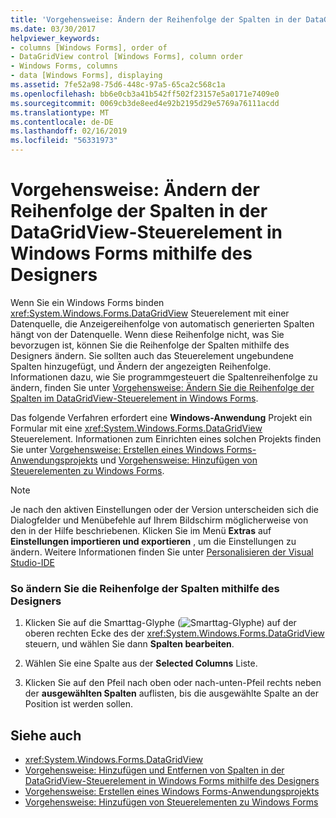 ```yaml
---
title: 'Vorgehensweise: Ändern der Reihenfolge der Spalten in der DataGridView-Steuerelement in Windows Forms mithilfe des Designers'
ms.date: 03/30/2017
helpviewer_keywords:
- columns [Windows Forms], order of
- DataGridView control [Windows Forms], column order
- Windows Forms, columns
- data [Windows Forms], displaying
ms.assetid: 7fe52a98-75d6-448c-97a5-65ca2c568c1a
ms.openlocfilehash: bb6e0cb3a41b542ff502f23157e5a0171e7409e0
ms.sourcegitcommit: 0069cb3de8eed4e92b2195d29e5769a76111acdd
ms.translationtype: MT
ms.contentlocale: de-DE
ms.lasthandoff: 02/16/2019
ms.locfileid: "56331973"
---
```

# <a name="how-to-change-the-order-of-columns-in-the-windows-forms-datagridview-control-using-the-designer"></a>Vorgehensweise: Ändern der Reihenfolge der Spalten in der DataGridView-Steuerelement in Windows Forms mithilfe des Designers
Wenn Sie ein Windows Forms binden <xref:System.Windows.Forms.DataGridView> Steuerelement mit einer Datenquelle, die Anzeigereihenfolge von automatisch generierten Spalten hängt von der Datenquelle. Wenn diese Reihenfolge nicht, was Sie bevorzugen ist, können Sie die Reihenfolge der Spalten mithilfe des Designers ändern. Sie sollten auch das Steuerelement ungebundene Spalten hinzugefügt, und Ändern der angezeigten Reihenfolge. Informationen dazu, wie Sie programmgesteuert die Spaltenreihenfolge zu ändern, finden Sie unter [Vorgehensweise: Ändern Sie die Reihenfolge der Spalten im DataGridView-Steuerelement in Windows Forms](../../../../docs/framework/winforms/controls/how-to-change-the-order-of-columns-in-the-windows-forms-datagridview-control.md).  
  
 Das folgende Verfahren erfordert eine **Windows-Anwendung** Projekt ein Formular mit eine <xref:System.Windows.Forms.DataGridView> Steuerelement. Informationen zum Einrichten eines solchen Projekts finden Sie unter [Vorgehensweise: Erstellen eines Windows Forms-Anwendungsprojekts](/visualstudio/ide/step-1-create-a-windows-forms-application-project) und [Vorgehensweise: Hinzufügen von Steuerelementen zu Windows Forms](../../../../docs/framework/winforms/controls/how-to-add-controls-to-windows-forms.md).  
  
> [!NOTE]
>  Je nach den aktiven Einstellungen oder der Version unterscheiden sich die Dialogfelder und Menübefehle auf Ihrem Bildschirm möglicherweise von den in der Hilfe beschriebenen. Klicken Sie im Menü **Extras** auf **Einstellungen importieren und exportieren** , um die Einstellungen zu ändern. Weitere Informationen finden Sie unter [Personalisieren der Visual Studio-IDE](/visualstudio/ide/personalizing-the-visual-studio-ide)  
  
### <a name="to-change-the-column-order-using-the-designer"></a>So ändern Sie die Reihenfolge der Spalten mithilfe des Designers  
  
1.  Klicken Sie auf die Smarttag-Glyphe (![Smarttag-Glyphe](../../../../docs/framework/winforms/controls/media/vs-winformsmttagglyph.gif "VS_WinFormSmtTagGlyph")) auf der oberen rechten Ecke des der <xref:System.Windows.Forms.DataGridView> steuern, und wählen Sie dann **Spalten bearbeiten**.  
  
2.  Wählen Sie eine Spalte aus der **Selected Columns** Liste.  
  
3.  Klicken Sie auf den Pfeil nach oben oder nach-unten-Pfeil rechts neben der **ausgewählten Spalten** auflisten, bis die ausgewählte Spalte an der Position ist werden sollen.  
  
## <a name="see-also"></a>Siehe auch
- <xref:System.Windows.Forms.DataGridView>
- [Vorgehensweise: Hinzufügen und Entfernen von Spalten in der DataGridView-Steuerelement in Windows Forms mithilfe des Designers](../../../../docs/framework/winforms/controls/add-and-remove-columns-in-the-datagrid-using-the-designer.md)
- [Vorgehensweise: Erstellen eines Windows Forms-Anwendungsprojekts](/visualstudio/ide/step-1-create-a-windows-forms-application-project)
- [Vorgehensweise: Hinzufügen von Steuerelementen zu Windows Forms](../../../../docs/framework/winforms/controls/how-to-add-controls-to-windows-forms.md)
